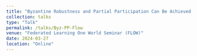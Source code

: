 ```yaml
---
title: "Byzantine Robustness and Partial Participation Can Be Achieved Simultaneously: Just Clip Gradient Differences"
collection: talks
type: "Talk"
permalink: /talks/Byz-PP-Flow
venue: "Federated Learning One World Seminar (FLOW)"
date: 2024-03-27
location: "Online"
---
```


